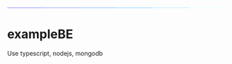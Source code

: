 ![](https://github.com/doandc701/exampleBE/blob/main/user-images/115834477-dbab4500-a447-11eb-908a-139a6edaec5c.gif)

# exampleBE
Use typescript, nodejs, mongodb
